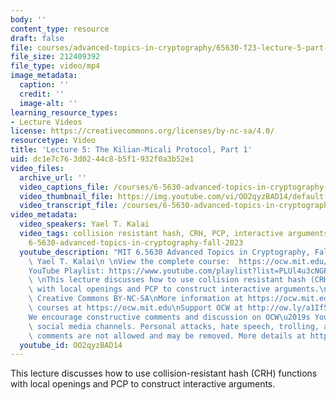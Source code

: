 ```yaml
---
body: ''
content_type: resource
draft: false
file: courses/advanced-topics-in-cryptography/65630-f23-lecture-5-part-1_360p_16_9.mp4
file_size: 212409392
file_type: video/mp4
image_metadata:
  caption: ''
  credit: ''
  image-alt: ''
learning_resource_types:
- Lecture Videos
license: https://creativecommons.org/licenses/by-nc-sa/4.0/
resourcetype: Video
title: 'Lecture 5: The Kilian-Micali Protocol, Part 1'
uid: dc1e7c76-3d02-44c8-b5f1-932f0a3b52e1
video_files:
  archive_url: ''
  video_captions_file: /courses/6-5630-advanced-topics-in-cryptography-fall-2023/1d0S6mBQJYcRnII8d1AiRgZrvVj2mI1M3_transcript.webvtt
  video_thumbnail_file: https://img.youtube.com/vi/OO2qyzBAD14/default.jpg
  video_transcript_file: /courses/6-5630-advanced-topics-in-cryptography-fall-2023/1d0S6mBQJYcRnII8d1AiRgZrvVj2mI1M3_transcript.pdf
video_metadata:
  video_speakers: Yael T. Kalai
  video_tags: collision resistant hash, CRH, PCP, interactive arguments, Merkle hash,
    6-5630-advanced-topics-in-cryptography-fall-2023
  youtube_description: "MIT 6.5630 Advanced Topics in Cryptography, Fall 2023\nInstructor:\
    \ Yael T. Kalai\n \nView the complete course:  https://ocw.mit.edu/courses/6-5630-advanced-topics-in-cryptography-fall-2023/\n\
    YouTube Playlist: https://www.youtube.com/playlist?list=PLUl4u3cNGP61EZllk7zwgvPbI4kbnKhWz\n\
    \ \nThis lecture discusses how to use collision resistant hash (CRH) functions\
    \ with local openings and PCP to construct interactive arguments.\n \nLicense:\
    \ Creative Commons BY-NC-SA\nMore information at https://ocw.mit.edu/terms\nMore\
    \ courses at https://ocw.mit.edu\nSupport OCW at http://ow.ly/a1If50zVRlQ\n \n\
    We encourage constructive comments and discussion on OCW\u2019s YouTube and other\
    \ social media channels. Personal attacks, hate speech, trolling, and inappropriate\
    \ comments are not allowed and may be removed. More details at https://ocw.mit.edu/comments."
  youtube_id: OO2qyzBAD14
---
```

This lecture discusses how to use collision-resistant hash (CRH) functions with local openings and PCP to construct interactive arguments.